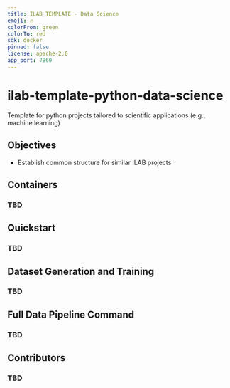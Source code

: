 ```yaml
---
title: ILAB TEMPLATE - Data Science
emoji: 🔥
colorFrom: green
colorTo: red
sdk: docker
pinned: false
license: apache-2.0
app_port: 7860
---
```


# ilab-template-python-data-science

Template for python projects tailored to scientific applications (e.g., machine learning)

## Objectives

- Establish common structure for similar ILAB projects

## Containers

### TBD 

## Quickstart

### TBD

## Dataset Generation and Training

### TBD

## Full Data Pipeline Command

### TBD

## Contributors

### TBD
